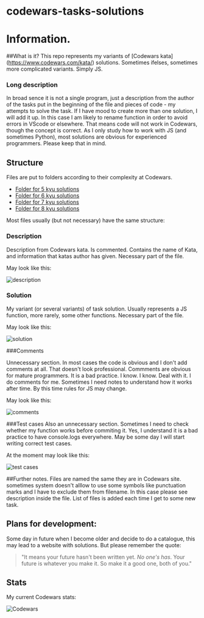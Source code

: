 # codewars-tasks-solutions

# Information.

##What is it?
This repo represents my variants of [Codewars kata] (https://www.codewars.com/kata/)  solutions. Sometimes ifelses, sometimes more complicated variants. Simply JS.

### Long description
In broad sence it is not a single program, just a description from the author of the tasks put in the beginning of the file and pieces of code - my attempts to solve the task.
If I have mood to create more than one solution, I will add it up.
In this case I am likely to rename function in order to avoid errors in VScode or elsewhere.
That means code will not work in Codewars, though the concept is correct.
As I only study how to work with JS (and sometimes Python), most solutions are obvious for experienced programmers.
Please keep that in mind.
## Structure 

Files are put to folders according to their complexity at Codewars.

<ul>
<li><a href="https://github.com/konung-nvkz/codewars-tasks-solutions/tree/main/5_kyu_Solutions"> Folder for 5 kyu solutions</a></li>
<li><a href="https://github.com/konung-nvkz/codewars-tasks-solutions/tree/main/6_kyu_Solutions"> Folder for 6 kyu solutions</a></li>
<li><a href="https://github.com/konung-nvkz/codewars-tasks-solutions/tree/main/7_kyu_Solutions"> Folder for 7 kyu solutions</a></li>
<li><a href="https://github.com/konung-nvkz/codewars-tasks-solutions/tree/main/8_kyu_Solutions"> Folder for 8 kyu solutions</a></li>
</ul>

Most files usually (but not necessary) have the same structure:

### Description

Description from Codewars kata. Is commented. Contains the name of Kata, and information that katas author has given.
Necessary part of the file.

May look like this:

<img src="https://github.com/konung-nvkz/codewars-tasks-solutions/blob/main/files_for_examples/01_description.png" alt="description">

### Solution
My variant (or several variants) of task solution.
Usually represents a JS function, more rarely, some other functions.
Necessary part of the file.

May look like this:

<img src="https://github.com/konung-nvkz/codewars-tasks-solutions/blob/main/files_for_examples/02_solution.png" alt="solution">

###Comments

Unnecessary section. In most cases the code is obvious and I don't add comments at all.
That doesn't look professional.
Commments are obvious for mature programmers.
It is a bad practice.
I know. I know.
Deal with it. I do comments for me. Sometimes I need notes to understand how it works after time. By this time rules for JS may change.

May look like this:

<img src="https://github.com/konung-nvkz/codewars-tasks-solutions/blob/main/files_for_examples/03_comments.png" alt="comments">

###Test cases
Also an unnecessary section. Sometimes I need to check whether my function works before commiting it. Yes, I understand it is a bad practice to have console.logs everywhere.
May be some day I will start writing correct test cases.

At the moment may look like this:


<img src="https://github.com/konung-nvkz/codewars-tasks-solutions/blob/main/files_for_examples/04_test_cases.png" alt="test cases">


##Further notes.
Files are named the same they are in Codewars site. sometimes system doesn't alllow to use some symbols like punctuation marks and I have to exclude them from filename. In this case please see description inside the file.
List of files is added each time I get to some new task.

## Plans for development: 

Some day in future when I become older and decide to do a catalogue, this may lead to a website with solutions. But please remember the quote: 
>"It means your future hasn't been written yet. *No one's has*. Your future is whatever you make it. So make it a good one, both of you."

## Stats 
My current Codewars stats:

![Codewars](https://www.codewars.com/users/konung-nvkz/badges/small)
